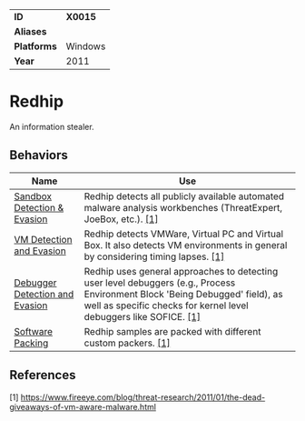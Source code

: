 |||
|---------|------------------------|
|**ID**|**X0015**|
|**Aliases**||
|**Platforms**|Windows|
|**Year**| 2011 |


Redhip
======
An information stealer.

Behaviors
---------
|Name|Use|
|---------------------|-------------------------------------------------------|
|[Sandbox Detection & Evasion](https://github.com/MBCProject/mbc-markdown/blob/master/anti-behavioral-analysis/sandbox-detect-evade.md) | Redhip detects all publicly available automated malware analysis workbenches (ThreatExpert, JoeBox, etc.). [[1]](#1)|
|[VM Detection and Evasion](https://github.com/MBCProject/mbc-markdown/blob/master/anti-behavioral-analysis/vm-detect-evade.md) | Redhip detects VMWare, Virtual PC and Virtual Box. It also detects VM environments in general by considering timing lapses. [[1]](#1)
|[Debugger Detection and Evasion](https://github.com/MBCProject/mbc-markdown/blob/master/anti-behavioral-analysis/debugger-detect-evade.md) | Redhip uses general approaches to detecting user level debuggers (e.g., Process Environment Block 'Being Debugged' field), as well as specific checks for kernel level debuggers like SOFICE. [[1]](#1)|
|[Software Packing](https://github.com/MBCProject/mbc-markdown/blob/master/anti-static-analysis/software-packing.md) | Redhip samples are packed with different custom packers. [[1]](#1)|

References
----------
<a name="1">[1]</a> https://www.fireeye.com/blog/threat-research/2011/01/the-dead-giveaways-of-vm-aware-malware.html 
 
